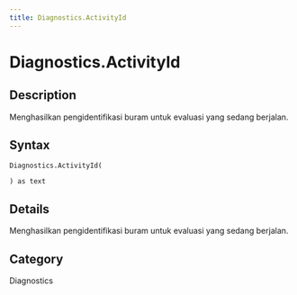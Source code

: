 ```yaml
---
title: Diagnostics.ActivityId
---
```


# Diagnostics.ActivityId


## Description

Menghasilkan pengidentifikasi buram untuk evaluasi yang sedang berjalan.


## Syntax

```powerquery
Diagnostics.ActivityId(

) as text
```


## Details

Menghasilkan pengidentifikasi buram untuk evaluasi yang sedang berjalan.



## Category
Diagnostics
